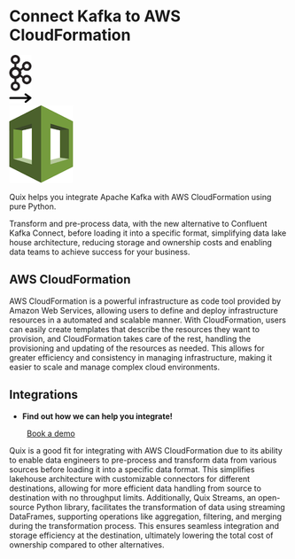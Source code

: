 # Connect Kafka to AWS CloudFormation

<div class="connect-images cards blog-grid-card" markdown>
<div>
<img src="../images/kafka_logo.png" width="40px" />
</div>
<div>
<img src="../images/arrow.svg" width="40px" />
</div>
<div>
<img src="./images/aws-cloudformation_1.jpg" />
</div>
</div>

Quix helps you integrate Apache Kafka with AWS CloudFormation using pure Python.

Transform and pre-process data, with the new alternative to Confluent Kafka Connect, before loading it into a specific format, simplifying data lake house architecture, reducing storage and ownership costs and enabling data teams to achieve success for your business.

## AWS CloudFormation

AWS CloudFormation is a powerful infrastructure as code tool provided by Amazon Web Services, allowing users to define and deploy infrastructure resources in a automated and scalable manner. With CloudFormation, users can easily create templates that describe the resources they want to provision, and CloudFormation takes care of the rest, handling the provisioning and updating of the resources as needed. This allows for greater efficiency and consistency in managing infrastructure, making it easier to scale and manage complex cloud environments.

## Integrations

<div class="grid cards" markdown>

- __Find out how we can help you integrate!__

    <a class="md-button md-button--primary" href="https://share.hsforms.com/1iW0TmZzKQMChk0lxd_tGiw4yjw2?__hstc=175542013.2303933fbd746c0ac86d9ccbe9bc9100.1728383268831.1729603416735.1729620918855.31&__hssc=175542013.1.1729620918855&__hsfp=2132701734" target="_blank" style="margin:.5rem;">Book a demo</a>

</div>


Quix is a good fit for integrating with AWS CloudFormation due to its ability to enable data engineers to pre-process and transform data from various sources before loading it into a specific data format. This simplifies lakehouse architecture with customizable connectors for different destinations, allowing for more efficient data handling from source to destination with no throughput limits. Additionally, Quix Streams, an open-source Python library, facilitates the transformation of data using streaming DataFrames, supporting operations like aggregation, filtering, and merging during the transformation process. This ensures seamless integration and storage efficiency at the destination, ultimately lowering the total cost of ownership compared to other alternatives.

